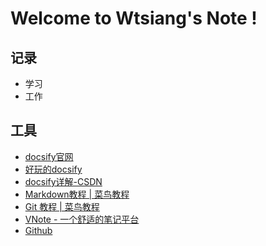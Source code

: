 # Welcome to Wtsiang's Note !

## 记录

* 学习
* 工作


## 工具

* [docsify官网](https://docsify.js.org/#/zh-cn/)
* [好玩的docsify](https://github.com/docsifyjs/awesome-docsify#showcase)
* [docsify详解-CSDN](https://blog.csdn.net/liyou123456789/article/details/124504727)
* [Markdown教程 | 菜鸟教程](https://www.runoob.com/markdown/md-tutorial.html)
* [Git 教程 | 菜鸟教程](https://www.runoob.com/git/git-tutorial.html)
* [VNote - 一个舒适的笔记平台](http://app.vnote.fun/zh_cn/)
* [Github](https://github.com/)